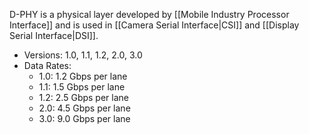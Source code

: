 
D-PHY is a physical layer developed by [[Mobile Industry Processor Interface]] and is used in [[Camera Serial Interface|CSI]] and [[Display Serial Interface|DSI]].

- Versions: 1.0, 1.1, 1.2, 2.0, 3.0
- Data Rates:
	- 1.0: 1.2 Gbps per lane
	- 1.1: 1.5 Gbps per lane
	- 1.2: 2.5 Gbps per lane
	- 2.0: 4.5 Gbps per lane
	- 3.0: 9.0 Gbps per lane